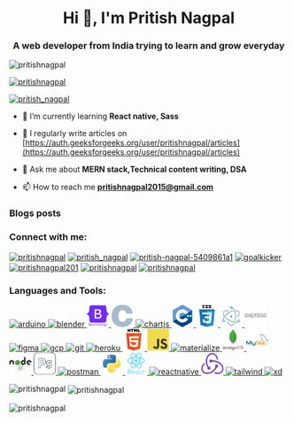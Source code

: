 <h1 align="center">Hi 👋, I'm Pritish Nagpal</h1>
<h3 align="center">A web developer from India trying to learn and grow everyday</h3>

<p align="left"> <img src="https://komarev.com/ghpvc/?username=pritishnagpal&label=Profile%20views&color=0e75b6&style=flat" alt="pritishnagpal" /> </p>

<p align="left"> <a href="https://github.com/ryo-ma/github-profile-trophy"><img src="https://github-profile-trophy.vercel.app/?username=pritishnagpal" alt="pritishnagpal" /></a> </p>

<p align="left"> <a href="https://twitter.com/pritish_nagpal" target="blank"><img src="https://img.shields.io/twitter/follow/pritish_nagpal?logo=twitter&style=for-the-badge" alt="pritish_nagpal" /></a> </p>

- 🌱 I’m currently learning **React native, Sass**

- 📝 I regularly write articles on [https://auth.geeksforgeeks.org/user/pritishnagpal/articles](https://auth.geeksforgeeks.org/user/pritishnagpal/articles)

- 💬 Ask me about **MERN stack,Technical content writing, DSA**

- 📫 How to reach me **pritishnagpal2015@gmail.com**

### Blogs posts
<!-- BLOG-POST-LIST:START -->
<!-- BLOG-POST-LIST:END -->

<h3 align="left">Connect with me:</h3>
<p align="left">
<a href="https://dev.to/pritishnagpal" target="blank"><img align="center" src="https://cdn.jsdelivr.net/npm/simple-icons@3.0.1/icons/dev-dot-to.svg" alt="pritishnagpal" height="30" width="40" /></a>
<a href="https://twitter.com/pritish_nagpal" target="blank"><img align="center" src="https://cdn.jsdelivr.net/npm/simple-icons@3.0.1/icons/twitter.svg" alt="pritish_nagpal" height="30" width="40" /></a>
<a href="https://linkedin.com/in/pritish-nagpal-5409861a1" target="blank"><img align="center" src="https://cdn.jsdelivr.net/npm/simple-icons@3.0.1/icons/linkedin.svg" alt="pritish-nagpal-5409861a1" height="30" width="40" /></a>
<a href="https://www.codechef.com/users/goalkicker" target="blank"><img align="center" src="https://cdn.jsdelivr.net/npm/simple-icons@3.1.0/icons/codechef.svg" alt="goalkicker" height="30" width="40" /></a>
<a href="https://www.hackerrank.com/pritishnagpal201" target="blank"><img align="center" src="https://cdn.jsdelivr.net/npm/simple-icons@3.0.1/icons/hackerrank.svg" alt="pritishnagpal201" height="30" width="40" /></a>
<a href="https://codeforces.com/profile/pritishnagpal" target="blank"><img align="center" src="https://cdn.jsdelivr.net/npm/simple-icons@3.0.1/icons/codeforces.svg" alt="pritishnagpal" height="30" width="40" /></a>
<a href="https://auth.geeksforgeeks.org/user/pritishnagpal" target="blank"><img align="center" src="https://cdn.jsdelivr.net/npm/simple-icons@3.0.1/icons/geeksforgeeks.svg" alt="pritishnagpal" height="30" width="40" /></a>
</p>

<h3 align="left">Languages and Tools:</h3>
<p align="left"> <a href="https://www.arduino.cc/" target="_blank"> <img src="https://cdn.worldvectorlogo.com/logos/arduino-1.svg" alt="arduino" width="40" height="40"/> </a> <a href="https://www.blender.org/" target="_blank"> <img src="https://download.blender.org/branding/community/blender_community_badge_white.svg" alt="blender" width="40" height="40"/> </a> <a href="https://getbootstrap.com" target="_blank"> <img src="https://raw.githubusercontent.com/devicons/devicon/master/icons/bootstrap/bootstrap-plain-wordmark.svg" alt="bootstrap" width="40" height="40"/> </a> <a href="https://www.cprogramming.com/" target="_blank"> <img src="https://raw.githubusercontent.com/devicons/devicon/master/icons/c/c-original.svg" alt="c" width="40" height="40"/> </a> <a href="https://www.chartjs.org" target="_blank"> <img src="https://www.chartjs.org/media/logo-title.svg" alt="chartjs" width="40" height="40"/> </a> <a href="https://www.w3schools.com/cpp/" target="_blank"> <img src="https://raw.githubusercontent.com/devicons/devicon/master/icons/cplusplus/cplusplus-original.svg" alt="cplusplus" width="40" height="40"/> </a> <a href="https://www.w3schools.com/css/" target="_blank"> <img src="https://raw.githubusercontent.com/devicons/devicon/master/icons/css3/css3-original-wordmark.svg" alt="css3" width="40" height="40"/> </a> <a href="https://www.electronjs.org" target="_blank"> <img src="https://raw.githubusercontent.com/devicons/devicon/master/icons/electron/electron-original.svg" alt="electron" width="40" height="40"/> </a> <a href="https://expressjs.com" target="_blank"> <img src="https://raw.githubusercontent.com/devicons/devicon/master/icons/express/express-original-wordmark.svg" alt="express" width="40" height="40"/> </a> <a href="https://www.figma.com/" target="_blank"> <img src="https://www.vectorlogo.zone/logos/figma/figma-icon.svg" alt="figma" width="40" height="40"/> </a> <a href="https://cloud.google.com" target="_blank"> <img src="https://www.vectorlogo.zone/logos/google_cloud/google_cloud-icon.svg" alt="gcp" width="40" height="40"/> </a> <a href="https://git-scm.com/" target="_blank"> <img src="https://www.vectorlogo.zone/logos/git-scm/git-scm-icon.svg" alt="git" width="40" height="40"/> </a> <a href="https://heroku.com" target="_blank"> <img src="https://www.vectorlogo.zone/logos/heroku/heroku-icon.svg" alt="heroku" width="40" height="40"/> </a> <a href="https://www.w3.org/html/" target="_blank"> <img src="https://raw.githubusercontent.com/devicons/devicon/master/icons/html5/html5-original-wordmark.svg" alt="html5" width="40" height="40"/> </a> <a href="https://developer.mozilla.org/en-US/docs/Web/JavaScript" target="_blank"> <img src="https://raw.githubusercontent.com/devicons/devicon/master/icons/javascript/javascript-original.svg" alt="javascript" width="40" height="40"/> </a> <a href="https://materializecss.com/" target="_blank"> <img src="https://raw.githubusercontent.com/prplx/svg-logos/5585531d45d294869c4eaab4d7cf2e9c167710a9/svg/materialize.svg" alt="materialize" width="40" height="40"/> </a> <a href="https://www.mongodb.com/" target="_blank"> <img src="https://raw.githubusercontent.com/devicons/devicon/master/icons/mongodb/mongodb-original-wordmark.svg" alt="mongodb" width="40" height="40"/> </a> <a href="https://www.mysql.com/" target="_blank"> <img src="https://raw.githubusercontent.com/devicons/devicon/master/icons/mysql/mysql-original-wordmark.svg" alt="mysql" width="40" height="40"/> </a> <a href="https://nodejs.org" target="_blank"> <img src="https://raw.githubusercontent.com/devicons/devicon/master/icons/nodejs/nodejs-original-wordmark.svg" alt="nodejs" width="40" height="40"/> </a> <a href="https://www.photoshop.com/en" target="_blank"> <img src="https://raw.githubusercontent.com/devicons/devicon/master/icons/photoshop/photoshop-line.svg" alt="photoshop" width="40" height="40"/> </a> <a href="https://postman.com" target="_blank"> <img src="https://www.vectorlogo.zone/logos/getpostman/getpostman-icon.svg" alt="postman" width="40" height="40"/> </a> <a href="https://www.python.org" target="_blank"> <img src="https://raw.githubusercontent.com/devicons/devicon/master/icons/python/python-original.svg" alt="python" width="40" height="40"/> </a> <a href="https://reactjs.org/" target="_blank"> <img src="https://raw.githubusercontent.com/devicons/devicon/master/icons/react/react-original-wordmark.svg" alt="react" width="40" height="40"/> </a> <a href="https://reactnative.dev/" target="_blank"> <img src="https://reactnative.dev/img/header_logo.svg" alt="reactnative" width="40" height="40"/> </a> <a href="https://redux.js.org" target="_blank"> <img src="https://raw.githubusercontent.com/devicons/devicon/master/icons/redux/redux-original.svg" alt="redux" width="40" height="40"/> </a> <a href="https://tailwindcss.com/" target="_blank"> <img src="https://www.vectorlogo.zone/logos/tailwindcss/tailwindcss-icon.svg" alt="tailwind" width="40" height="40"/> </a> <a href="https://www.adobe.com/products/xd.html" target="_blank"> <img src="https://cdn.worldvectorlogo.com/logos/adobe-xd.svg" alt="xd" width="40" height="40"/> </a> </p>

<p><img align="left" src="https://github-readme-stats.vercel.app/api/top-langs?username=pritishnagpal&show_icons=true&locale=en&layout=compact" alt="pritishnagpal" /></p>

<p>&nbsp;<img align="center" src="https://github-readme-stats.vercel.app/api?username=pritishnagpal&show_icons=true&locale=en" alt="pritishnagpal" /></p>

<p><img align="center" src="https://github-readme-streak-stats.herokuapp.com/?user=pritishnagpal&" alt="pritishnagpal" /></p>
